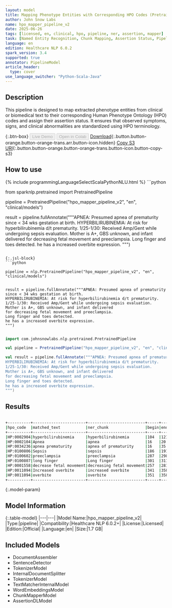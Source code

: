```yaml
---
layout: model
title: Mapping Phenotype Entities with Corresponding HPO Codes (Pretrained Pipeline)
author: John Snow Labs
name: hpo_mapper_pipeline_v2
date: 2025-06-26
tags: [licensed, en, clinical, hpo, pipeline, ner, assertion, mapper]
task: [Named Entity Recognition, Chunk Mapping, Assertion Status, Pipeline Healthcare]
language: en
edition: Healthcare NLP 6.0.2
spark_version: 3.4
supported: true
annotator: PipelineModel
article_header:
  type: cover
use_language_switcher: "Python-Scala-Java"
---
```


## Description

This pipeline is designed to map extracted phenotype entities from clinical or biomedical text to their corresponding Human Phenotype Ontology (HPO) codes and assign their assertion status. It ensures that observed symptoms, signs, and clinical abnormalities are standardized using HPO terminology.

{:.btn-box}
<button class="button button-orange" disabled>Live Demo</button>
<button class="button button-orange" disabled>Open in Colab</button>
[Download](https://s3.amazonaws.com/auxdata.johnsnowlabs.com/clinical/models/hpo_mapper_pipeline_v2_en_6.0.2_3.4_1750940556294.zip){:.button.button-orange.button-orange-trans.arr.button-icon.hidden}
[Copy S3 URI](s3://auxdata.johnsnowlabs.com/clinical/models/hpo_mapper_pipeline_v2_en_6.0.2_3.4_1750940556294.zip){:.button.button-orange.button-orange-trans.button-icon.button-copy-s3}

## How to use



<div class="tabs-box" markdown="1">
{% include programmingLanguageSelectScalaPythonNLU.html %}
```python

from sparknlp.pretrained import PretrainedPipeline

pipeline = PretrainedPipeline("hpo_mapper_pipeline_v2", "en", "clinical/models")

result = pipeline.fullAnnotate("""APNEA: Presumed apnea of prematurity since < 34 wks gestation at birth.
HYPERBILIRUBINEMIA: At risk for hyperbilirubinemia d/t prematurity.
1/25-1/30: Received Amp/Gent while undergoing sepsis evaluation.
Mother is A+, GBS unknown, and infant delivered
for decreasing fetal movement and preeclampsia.
Long finger and toes detected.
he has a increased overbite expression.
""")

```

{:.jsl-block}
```python

pipeline = nlp.PretrainedPipeline("hpo_mapper_pipeline_v2", "en", "clinical/models")


result = pipeline.fullAnnotate("""APNEA: Presumed apnea of prematurity since < 34 wks gestation at birth.
HYPERBILIRUBINEMIA: At risk for hyperbilirubinemia d/t prematurity.
1/25-1/30: Received Amp/Gent while undergoing sepsis evaluation.
Mother is A+, GBS unknown, and infant delivered
for decreasing fetal movement and preeclampsia.
Long finger and toes detected.
he has a increased overbite expression.
""")

```
```scala

import com.johnsnowlabs.nlp.pretrained.PretrainedPipeline

val pipeline = PretrainedPipeline("hpo_mapper_pipeline_v2", "en", "clinical/models")

val result = pipeline.fullAnnotate("""APNEA: Presumed apnea of prematurity since < 34 wks gestation at birth.
HYPERBILIRUBINEMIA: At risk for hyperbilirubinemia d/t prematurity.
1/25-1/30: Received Amp/Gent while undergoing sepsis evaluation.
Mother is A+, GBS unknown, and infant delivered
for decreasing fetal movement and preeclampsia.
Long finger and toes detected.
he has a increased overbite expression.
""")

```
</div>

## Results

```bash

+----------+-----------------------+-------------------------+-----+---+--------+
|hpo_code  |matched_text           |ner_chunk                |begin|end|result  |
+----------+-----------------------+-------------------------+-----+---+--------+
|HP:0002904|hyperbilirubinemia     |hyperbilirubinemia       |104  |121|present |
|HP:0002104|Apnea                  |apnea                    |16   |20 |possible|
|HP:0034236|apnea prematurity      |apnea of prematurity     |16   |35 |present |
|HP:0100806|Sepsis                 |sepsis                   |186  |191|present |
|HP:0100602|preeclampsia           |preeclampsia             |287  |298|present |
|HP:0100807|long finger            |Long finger              |301  |311|present |
|HP:0001558|decrease fetal movement|decreasing fetal movement|257  |281|present |
|HP:0011094|Increased overbite     |increased overbite       |341  |358|present |
|HP:0011094|overbite               |overbite                 |351  |358|present |
+----------+-----------------------+-------------------------+-----+---+--------+

```

{:.model-param}
## Model Information

{:.table-model}
|---|---|
|Model Name:|hpo_mapper_pipeline_v2|
|Type:|pipeline|
|Compatibility:|Healthcare NLP 6.0.2+|
|License:|Licensed|
|Edition:|Official|
|Language:|en|
|Size:|1.7 GB|

## Included Models

- DocumentAssembler
- SentenceDetector
- TokenizerModel
- InternalDocumentSplitter
- TokenizerModel
- TextMatcherInternalModel
- WordEmbeddingsModel
- ChunkMapperModel
- AssertionDLModel